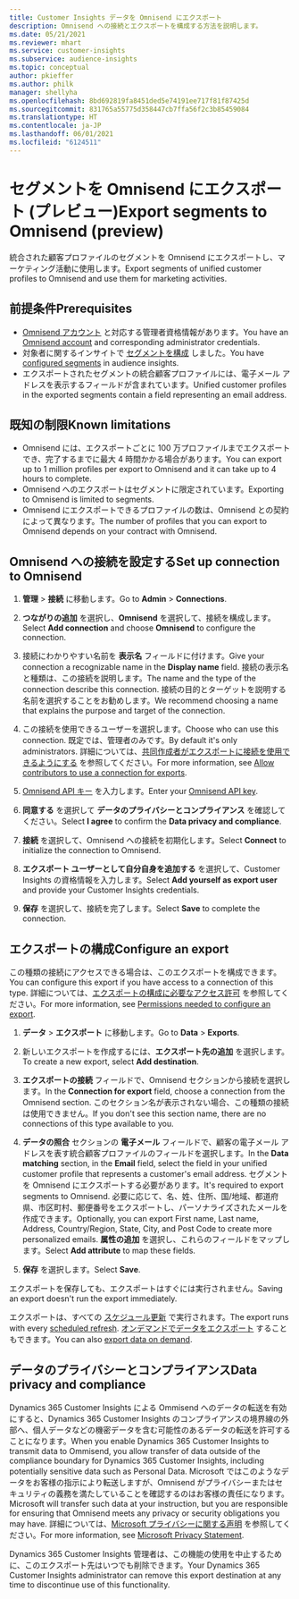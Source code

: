 ```yaml
---
title: Customer Insights データを Omnisend にエクスポート
description: Omnisend への接続とエクスポートを構成する方法を説明します。
ms.date: 05/21/2021
ms.reviewer: mhart
ms.service: customer-insights
ms.subservice: audience-insights
ms.topic: conceptual
author: pkieffer
ms.author: philk
manager: shellyha
ms.openlocfilehash: 8bd692819fa8451ded5e74191ee717f81f87425d
ms.sourcegitcommit: 831765a55775d358447cb7ffa56f2c3b85459084
ms.translationtype: HT
ms.contentlocale: ja-JP
ms.lasthandoff: 06/01/2021
ms.locfileid: "6124511"
---
```

# <a name="export-segments-to-omnisend-preview"></a><span data-ttu-id="0f042-103">セグメントを Omnisend にエクスポート (プレビュー)</span><span class="sxs-lookup"><span data-stu-id="0f042-103">Export segments to Omnisend (preview)</span></span>

<span data-ttu-id="0f042-104">統合された顧客プロファイルのセグメントを Omnisend にエクスポートし、マーケティング活動に使用します。</span><span class="sxs-lookup"><span data-stu-id="0f042-104">Export segments of unified customer profiles to Omnisend and use them for marketing activities.</span></span>

## <a name="prerequisites"></a><span data-ttu-id="0f042-105">前提条件</span><span class="sxs-lookup"><span data-stu-id="0f042-105">Prerequisites</span></span>

-   <span data-ttu-id="0f042-106">[Omnisend アカウント](https://www.omnisend.com/) と対応する管理者資格情報があります。</span><span class="sxs-lookup"><span data-stu-id="0f042-106">You have an [Omnisend account](https://www.omnisend.com/) and corresponding administrator credentials.</span></span>
-   <span data-ttu-id="0f042-107">対象者に関するインサイトで [セグメントを構成](segments.md) しました。</span><span class="sxs-lookup"><span data-stu-id="0f042-107">You have [configured segments](segments.md) in audience insights.</span></span>
-   <span data-ttu-id="0f042-108">エクスポートされたセグメントの統合顧客プロファイルには、電子メール アドレスを表示するフィールドが含まれています。</span><span class="sxs-lookup"><span data-stu-id="0f042-108">Unified customer profiles in the exported segments contain a field representing an email address.</span></span>

## <a name="known-limitations"></a><span data-ttu-id="0f042-109">既知の制限</span><span class="sxs-lookup"><span data-stu-id="0f042-109">Known limitations</span></span>

- <span data-ttu-id="0f042-110">Omnisend には、エクスポートごとに 100 万プロファイルまでエクスポートでき、完了するまでに最大 4 時間かかる場合があります。</span><span class="sxs-lookup"><span data-stu-id="0f042-110">You can export up to 1 million profiles per export to Omnisend and it can take up to 4 hours to complete.</span></span>
- <span data-ttu-id="0f042-111">Omnisend へのエクスポートはセグメントに限定されています。</span><span class="sxs-lookup"><span data-stu-id="0f042-111">Exporting to Omnisend is limited to segments.</span></span>
- <span data-ttu-id="0f042-112">Omnisend にエクスポートできるプロファイルの数は、Omnisend との契約によって異なります。</span><span class="sxs-lookup"><span data-stu-id="0f042-112">The number of profiles that you can export to Omnisend depends on your contract with Omnisend.</span></span>

## <a name="set-up-connection-to-omnisend"></a><span data-ttu-id="0f042-113">Omnisend への接続を設定する</span><span class="sxs-lookup"><span data-stu-id="0f042-113">Set up connection to Omnisend</span></span>

1. <span data-ttu-id="0f042-114">**管理** > **接続** に移動します。</span><span class="sxs-lookup"><span data-stu-id="0f042-114">Go to **Admin** > **Connections**.</span></span>

1. <span data-ttu-id="0f042-115">**つながりの追加** を選択し、**Omnisend** を選択して、接続を構成します。</span><span class="sxs-lookup"><span data-stu-id="0f042-115">Select **Add connection** and choose **Omnisend** to configure the connection.</span></span>

1. <span data-ttu-id="0f042-116">接続にわかりやすい名前を **表示名** フィールドに付けます。</span><span class="sxs-lookup"><span data-stu-id="0f042-116">Give your connection a recognizable name in the **Display name** field.</span></span> <span data-ttu-id="0f042-117">接続の表示名と種類は、この接続を説明します。</span><span class="sxs-lookup"><span data-stu-id="0f042-117">The name and the type of the connection describe this connection.</span></span> <span data-ttu-id="0f042-118">接続の目的とターゲットを説明する名前を選択することをお勧めします。</span><span class="sxs-lookup"><span data-stu-id="0f042-118">We recommend choosing a name that explains the purpose and target of the connection.</span></span>

1. <span data-ttu-id="0f042-119">この接続を使用できるユーザーを選択します。</span><span class="sxs-lookup"><span data-stu-id="0f042-119">Choose who can use this connection.</span></span> <span data-ttu-id="0f042-120">既定では、管理者のみです。</span><span class="sxs-lookup"><span data-stu-id="0f042-120">By default it's only administrators.</span></span> <span data-ttu-id="0f042-121">詳細については、[共同作成者がエクスポートに接続を使用できるようにする](connections.md#allow-contributors-to-use-a-connection-for-exports) を参照してください。</span><span class="sxs-lookup"><span data-stu-id="0f042-121">For more information, see [Allow contributors to use a connection for exports](connections.md#allow-contributors-to-use-a-connection-for-exports).</span></span>

1. <span data-ttu-id="0f042-122">[Omnisend API キー](https://support.omnisend.com/en/articles/1061890-generating-api-key) を入力します。</span><span class="sxs-lookup"><span data-stu-id="0f042-122">Enter your [Omnisend API key](https://support.omnisend.com/en/articles/1061890-generating-api-key).</span></span>

1. <span data-ttu-id="0f042-123">**同意する** を選択して **データのプライバシーとコンプライアンス** を確認してください。</span><span class="sxs-lookup"><span data-stu-id="0f042-123">Select **I agree** to confirm the **Data privacy and compliance**.</span></span>

1. <span data-ttu-id="0f042-124">**接続** を選択して、Omnisend への接続を初期化します。</span><span class="sxs-lookup"><span data-stu-id="0f042-124">Select **Connect** to initialize the connection to Omnisend.</span></span>

1. <span data-ttu-id="0f042-125">**エクスポート ユーザーとして自分自身を追加する** を選択して、Customer Insights の資格情報を入力します。</span><span class="sxs-lookup"><span data-stu-id="0f042-125">Select **Add yourself as export user** and provide your Customer Insights credentials.</span></span>

1. <span data-ttu-id="0f042-126">**保存** を選択して、接続を完了します。</span><span class="sxs-lookup"><span data-stu-id="0f042-126">Select **Save** to complete the connection.</span></span>

## <a name="configure-an-export"></a><span data-ttu-id="0f042-127">エクスポートの構成</span><span class="sxs-lookup"><span data-stu-id="0f042-127">Configure an export</span></span>

<span data-ttu-id="0f042-128">この種類の接続にアクセスできる場合は、このエクスポートを構成できます。</span><span class="sxs-lookup"><span data-stu-id="0f042-128">You can configure this export if you have access to a connection of this type.</span></span> <span data-ttu-id="0f042-129">詳細については、[エクスポートの構成に必要なアクセス許可](export-destinations.md#set-up-a-new-export) を参照してください。</span><span class="sxs-lookup"><span data-stu-id="0f042-129">For more information, see [Permissions needed to configure an export](export-destinations.md#set-up-a-new-export).</span></span>

1. <span data-ttu-id="0f042-130">**データ** > **エクスポート** に移動します。</span><span class="sxs-lookup"><span data-stu-id="0f042-130">Go to **Data** > **Exports**.</span></span>

1. <span data-ttu-id="0f042-131">新しいエクスポートを作成するには、**エクスポート先の追加** を選択します。</span><span class="sxs-lookup"><span data-stu-id="0f042-131">To create a new export, select **Add destination**.</span></span>

1. <span data-ttu-id="0f042-132">**エクスポートの接続** フィールドで、Omnisend セクションから接続を選択します。</span><span class="sxs-lookup"><span data-stu-id="0f042-132">In the **Connection for export** field, choose a connection from the Omnisend section.</span></span> <span data-ttu-id="0f042-133">このセクション名が表示されない場合、この種類の接続は使用できません。</span><span class="sxs-lookup"><span data-stu-id="0f042-133">If you don't see this section name, there are no connections of this type available to you.</span></span>

1. <span data-ttu-id="0f042-134">**データの照合** セクションの **電子メール** フィールドで、顧客の電子メール アドレスを表す統合顧客プロファイルのフィールドを選択します。</span><span class="sxs-lookup"><span data-stu-id="0f042-134">In the **Data matching** section, in the **Email** field, select the field in your unified customer profile that represents a customer's email address.</span></span> <span data-ttu-id="0f042-135">セグメントを Omnisend にエクスポートする必要があります。</span><span class="sxs-lookup"><span data-stu-id="0f042-135">It's required to export segments to Omnisend.</span></span> <span data-ttu-id="0f042-136">必要に応じて、名、姓、住所、国/地域、都道府県、市区町村、郵便番号をエクスポートし、パーソナライズされたメールを作成できます。</span><span class="sxs-lookup"><span data-stu-id="0f042-136">Optionally, you can export First name, Last name, Address, Country/Region, State, City, and Post Code to create more personalized emails.</span></span> <span data-ttu-id="0f042-137">**属性の追加** を選択し、これらのフィールドをマップします。</span><span class="sxs-lookup"><span data-stu-id="0f042-137">Select **Add attribute** to map these fields.</span></span>

1. <span data-ttu-id="0f042-138">**保存** を選択します。</span><span class="sxs-lookup"><span data-stu-id="0f042-138">Select **Save**.</span></span>

<span data-ttu-id="0f042-139">エクスポートを保存しても、エクスポートはすぐには実行されません。</span><span class="sxs-lookup"><span data-stu-id="0f042-139">Saving an export doesn't run the export immediately.</span></span>

<span data-ttu-id="0f042-140">エクスポートは、すべての [スケジュール更新](system.md#schedule-tab) で実行されます。</span><span class="sxs-lookup"><span data-stu-id="0f042-140">The export runs with every [scheduled refresh](system.md#schedule-tab).</span></span> <span data-ttu-id="0f042-141">[オンデマンドでデータをエクスポート](export-destinations.md#run-exports-on-demand) することもできます。</span><span class="sxs-lookup"><span data-stu-id="0f042-141">You can also [export data on demand](export-destinations.md#run-exports-on-demand).</span></span> 


## <a name="data-privacy-and-compliance"></a><span data-ttu-id="0f042-142">データのプライバシーとコンプライアンス</span><span class="sxs-lookup"><span data-stu-id="0f042-142">Data privacy and compliance</span></span>

<span data-ttu-id="0f042-143">Dynamics 365 Customer Insights による Ommisend へのデータの転送を有効にすると、Dynamics 365 Customer Insights のコンプライアンスの境界線の外部へ、個人データなどの機密データを含む可能性のあるデータの転送を許可することになります。</span><span class="sxs-lookup"><span data-stu-id="0f042-143">When you enable Dynamics 365 Customer Insights to transmit data to Ommisend, you allow transfer of data outside of the compliance boundary for Dynamics 365 Customer Insights, including potentially sensitive data such as Personal Data.</span></span> <span data-ttu-id="0f042-144">Microsoft ではこのようなデータをお客様の指示により転送しますが、Omnisend がプライバシーまたはセキュリティの義務を満たしていることを確認するのはお客様の責任になります。</span><span class="sxs-lookup"><span data-stu-id="0f042-144">Microsoft will transfer such data at your instruction, but you are responsible for ensuring that Omnisend meets any privacy or security obligations you may have.</span></span> <span data-ttu-id="0f042-145">詳細については、[Microsoft プライバシーに関する声明](https://go.microsoft.com/fwlink/?linkid=396732) を参照してください。</span><span class="sxs-lookup"><span data-stu-id="0f042-145">For more information, see [Microsoft Privacy Statement](https://go.microsoft.com/fwlink/?linkid=396732).</span></span>

<span data-ttu-id="0f042-146">Dynamics 365 Customer Insights 管理者は、この機能の使用を中止するために、このエクスポート先はいつでも削除できます。</span><span class="sxs-lookup"><span data-stu-id="0f042-146">Your Dynamics 365 Customer Insights administrator can remove this export destination at any time to discontinue use of this functionality.</span></span>
